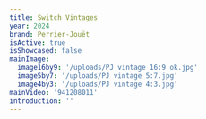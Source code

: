 ```yaml
---
title: Switch Vintages
year: 2024
brand: Perrier-Jouët
isActive: true
isShowcased: false
mainImage:
  image16by9: '/uploads/PJ vintage 16:9 ok.jpg'
  image5by7: '/uploads/PJ vintage 5:7.jpg'
  image4by3: '/uploads/PJ vintage 4:3.jpg'
mainVideo: '941208011'
introduction: ''
---
```


